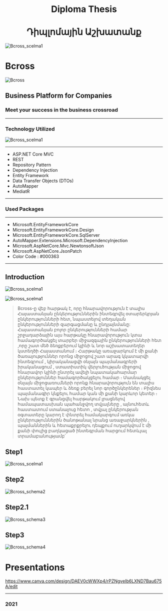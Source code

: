 
<h1 accesskey="A"
      align="center"
      dir="ltr"
      itemprop="heading"
      lang="en-US"
      tabindex="1"
      title="Example heading">
      Diploma  Thesis 
     
  </h1>
  
  
<h1 accesskey="A"
      align="center"
      dir="ltr"
      itemprop="heading"
      lang="en-US"
      tabindex="2"
      title="Example heading">
 Դիպլոմային  Աշխատանք     
  </h1>



![Bcross_scelma1](https://drive.google.com/uc?export=view&id=1ccxdKx6PJSbMI1nndyxXk7EjNGgJJq7g)



# Bcross 

![Bcross](https://dewey.tailorbrands.com/production/brand_version_mockup_image/319/3853376319_adea5418-0829-45a9-81c6-15a94b168cf7.png?cb=1601812145%27)


## Business Platform for Companies


### Meet your success in the business crossroad

__________
### Technology Utilized

![Bcross_scelma1](https://drive.google.com/uc?export=view&id=10bOmy9P4CrN5_6CA7FHJK2IwM9e6s2Zk)

__________
+ ASP.NET Core MVC
+ REST
+ Repository Pattern
+ Dependency Injection
+ Entity Framework
+ Data Transfer Objects (DTOs)
+ AutoMapper
+ MediatR
__________


### Used Packages
__________
+ Microsoft.EntityFrameworkCore
+ Microsoft.EntityFrameworkCore.Design
+ Microsoft.EntityFrameworkCore.SqlServer
+ AutoMapper.Extensions.Microsoft.DependencyInjection
+ Microsoft.AspNetCore.Mvc.NewtonsoftJson
+ Microsoft.AspNetCore.JsonPatch
+ Color Code : #000363

__________

## Introduction

![Bcross_scelma1](https://drive.google.com/uc?export=view&id=1oE8oqeMMnEEMuqNmndRp7x_6jYSm_7Q7)

![Bcross_scelma1](https://drive.google.com/uc?export=view&id=1o_ER1FFOU55nxmxiGy7ZBjUna4xf8OvZ)



>Bcross-ը վեբ հարթակ է, որը հնարավորություն է տալիս   Հայաստանյան   ընկերություններին ինտեգրվել օտարերկրյան ընկերությունների հետ, նպաստելով  տեղական ընկերությունների զարգացմանը  և ընդլայնմանը: Հայաստանյան բոլոր ընկերությունների համար շրջադարձային այս հարթակը հնարավորություն կտա համագործակցել տարբեր միջազգային ընկերությունների հետ ,որը շատ մեծ ձեռքբերում կլինի  և նոր աշխատատեղեր կստեղծի Հայաստանում ։ Հարթակը առաջարկում է մի քանի ծառայություններ որոնց միջոցով շատ արագ կկատարվի ինտեգրում , կիրականացվի  օնլայն պայմանագրերի իրականացում , ստատիստիկ վերլուծության միջոցով հնարավոր կլինի ընտրել ավելի նպատակահարմար ընկերություններ համագործակցելու համար ։ Մասնակցել օնլայն միջոցառումների որոնք հնարավորություն են տալիս հաստատել կապեր և ձեռք բերել նոր գործընկերեներ  ։ Բիզնես պայմանագիր կնքելու համար կան մի քանի կարևոր կետեր ։ Նախ պետք է գրանցվել հարթակում լրացնելով համապատասխան պահանջվող տվյալները , այնուհետև հաստատում ստանալուց հետո , տվյալ ընկերության օգտատերը կարող է փնտրել համակարգում առկա ընկերություններին ծանոթանալ նրանց առաջարկներին , պայմաններին և հետաքրքրելու դեպքում ուղարկվում է  մի քանի փուլից բաղկացած  ինտեգրման հարցում հետևյալ տրամաբանությամբ՝ 

##  Step1
![Bcross_scelma1](https://drive.google.com/uc?export=view&id=1BKXpW4sCDGPokamE0hqLBXLpDFKatg6k)

## Step2
![Bcross_schema2](https://drive.google.com/uc?export=view&id=1tEP05t5R-No1RLlyP72y9GZKZl_xJffV)

## Step2.1
![Bcross_schema3](https://drive.google.com/uc?export=view&id=1iquzpF5SGOVOrdnuh8GDgqBH4Q5cFve_)

## Step3
![Bcross_schema4](https://drive.google.com/uc?export=view&id=1RYRNIdH4XrF7-u02PILXESF2BdYezoWq)

# Presentations 

https://www.canva.com/design/DAEV0cWWXp4/rPZNgveIb6LXND7Bau675A/edit
__________

### 2021 
